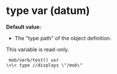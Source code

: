 # type var (datum)
**Default value:**
+   The \"type path\" of the object definition.


This variable is read-only. 
``` dm
 mob/verb/test() usr
\<\< type //displays \"/mob\" 
```
